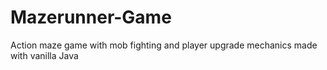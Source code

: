 # Mazerunner-Game
Action maze game with mob fighting and player upgrade mechanics made with vanilla Java

